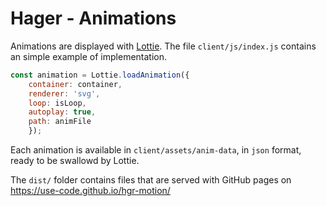 # Hager - Animations #

Animations are displayed with [Lottie](http://airbnb.io/lottie/#/web). The file `client/js/index.js` contains an simple example of implementation. 

``` javascript
const animation = Lottie.loadAnimation({
	container: container,
	renderer: 'svg',
	loop: isLoop,
	autoplay: true,
	path: animFile
    });
```

Each animation is available in `client/assets/anim-data`, in `json` format, ready to be swallowd by Lottie. 

The `dist/` folder contains files that are served with GitHub pages on https://use-code.github.io/hgr-motion/
